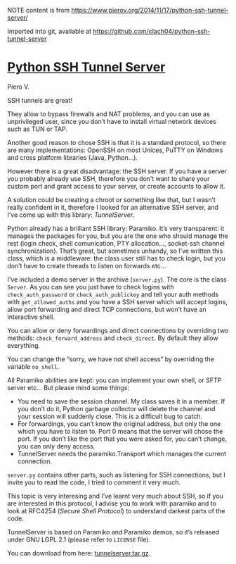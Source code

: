 ﻿NOTE content is from https://www.pierov.org/2014/11/17/python-ssh-tunnel-server/

Imported into git, available at https://github.com/clach04/python-ssh-tunnel-server

# [Python SSH Tunnel Server](https://www.pierov.org/2014/11/17/python-ssh-tunnel-server/ "Python SSH Tunnel Server")

Piero V.


SSH tunnels are great!

They allow to bypass firewalls and NAT problems, and you can use as unprivileged user, since you don’t have to install virtual network devices such as TUN or TAP.

Another good reason to chose SSH is that it is a standard protocol, so there are many implementations: OpenSSH on most Unices, PuTTY on Windows and cross platform libraries (Java, Python…).

However there is a great disadvantage: the SSH server. If you have a server you probably already use SSH, therefore you don’t want to share your custom port and grant access to your server, or create accounts to allow it.

A solution could be creating a chroot or something like that, but I wasn’t really confident in it, therefore I looked for an alternative SSH server, and I’ve come up with this library: _TunnelServer_.

Python already has a brilliant SSH library: Paramiko. It’s very transparent: it manages the packages for you, but you are the one who should manage the rest (login check, shell comunication, PTY allocation…, socket-ssh channel synchronization). That’s great, but sometimes unhandy, so I’ve written this class, which is a middleware: the class user still has to check login, but you don’t have to create threads to listen on forwards etc…<a id="readmore-entry141117-120308"></a>

I’ve included a demo server in the archive (`server.py`). The core is the class `Server`. As you can see you just have to check logins with `check_auth_password` or `check_auth_publickey` and tell your auth methods with `get_allowed_auths` and you have a SSH server which will accept logins, allow port forwarding and direct TCP connections, but won’t have an interactive shell.

You can allow or deny forwardings and direct connections by overriding two methods: `check_forward_address` and `check_direct`. By default they allow everything.

You can change the “sorry, we have not shell access” by overriding the variable `no_shell`.

All Paramiko abilities are kept: you can implement your own shell, or SFTP server etc… But please mind some things:

*   You need to save the session channel. My class saves it in a member. If you don’t do it, Python garbage collector will delete the channel and your session will suddenly close. This is a difficult bug to catch.
*   For forwardings, you can’t know the original address, but only the one which you have to listen to. Port 0 means that the server will chose the port. If you don’t like the port that you were asked for, you can’t change, you can only deny access.
*   TunnelServer needs the paramiko.Transport which manages the current connection.

`server.py` contains other parts, such as listening for SSH connections, but I invite you to read the code, I tried to comment it very much.

This topic is very interesing and I’ve learnt very much about SSH, so if you are interested in this protocol, I advise you to work with paramiko and to look at RFC4254 (_Secure Shell Protocol_) to understand darkest parts of the code.

TunnelServer is based on Paramiko and Paramiko demos, so it’s released under GNU LGPL 2.1 (please refer to `LICENSE` file).

You can download from here: [tunnelserver.tar.gz](https://www.pierov.org/media/attachs/tunnelserver.tar.gz).
